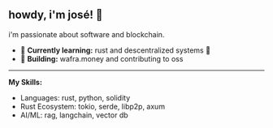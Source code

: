 ## howdy, i'm josé! 👋

i'm passionate about software and blockchain.

-   🌱 **Currently learning:** rust and descentralized systems 🦀
-   🔭 **Building:** wafra.money and contributing to oss

---

**My Skills:**
- Languages: rust, python, solidity
- Rust Ecosystem: tokio, serde, libp2p, axum
- AI/ML: rag, langchain, vector db



